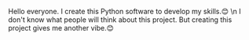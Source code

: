Hello everyone. I create this Python software to develop my skills.😊 \n
I don't know what people will think about this project. But creating this project gives me another vibe.😊

